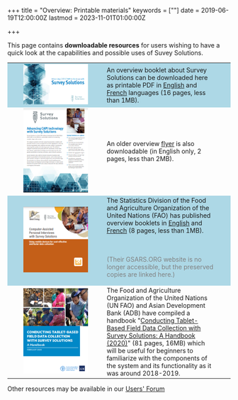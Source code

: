 ﻿+++
title = "Overview: Printable materials"
keywords = [""]
date = 2019-06-19T12:00:00Z
lastmod = 2023-11-01T01:00:00Z

+++

This page contains **downloadable resources** for users wishing to have a quick look at the capabilities and possible uses of Suvey Solutions.

<TABLE border=0>
<TR bgcolor=lightblue>
<TD width=20>
<TD width=200><A href="resources/SurveySolutionsBooklet_2018oct(ENG).pdf"><IMG src="/getting-started/overview-printable/images/brochure.png"></A>
<TD width=20>
<TD width=300>
An overview booklet about Survey Solutions can be downloaded here as 
printable PDF in <A href="resources/SurveySolutionsBooklet_2018oct(ENG).pdf">English</A> 
and <A href="resources/SurveySolutionsBooklet_2018oct(FRA).pdf">French</A> languages 
(16 pages, less than 1MB).
<TD width=20>
</TR>

<TR>
<TD width=20>
<TD><A href="resources/flyer2.pdf"><IMG src="/getting-started/overview-printable/images/flyer.png"></A>
<TD>
<TD>
An older overview <A href="resources/flyer2.pdf">flyer</A> is also downloadable (in English only, 2 pages, less than 2MB).
<TD width=20>
</TR>

<TR bgcolor=lightblue>
<TD width=20>
<TD><A href="resources/GS-CAPI-SUSO-BROCHURE-05.pdf"><IMG src="/getting-started/overview-printable/images/brochure_gs.png"></A>
<TD>
<TD>
The Statistics Division of the Food and Agriculture Organization of the United Nations (FAO)
 has published overview booklets in <A href="resources/GS-CAPI-SUSO-BROCHURE-05.pdf">English</A>
and <A href="resources/GS-CAPI-SUSO-BROCHURE-FR-001.pdf">French</A> (8 pages, less than 1MB).

<BR><BR><FONT color="gray">(Their GSARS.ORG website is no longer accessible, but the preserved copies are linked here.)</FONT>
<TD width=20>
</TR>

<TR>
<TD width=20>
<TD><A href="http://www.fao.org/3/ca7691en/CA7691EN.pdf"><IMG src="/getting-started/overview-printable/images/book_fao.png"></A>
<TD>
<TD>
The Food and Agriculture Organization of the United Nations (UN FAO) and Asian Development Bank (ADB) have compiled a handbook "<A href="http://www.fao.org/3/ca7691en/CA7691EN.pdf">Conducting Tablet-Based Field Data Collection with Survey Solutions: A Handbook (2020)</A>" (81 pages, 16MB) which will be useful for beginners to familiarize with the components of the system and its functionality as it was around 2018-2019.
<TD width=20>
</TR>
</TABLE>

Other resources may be available in our [Users' Forum](https://forum.mysurvey.solutions)
